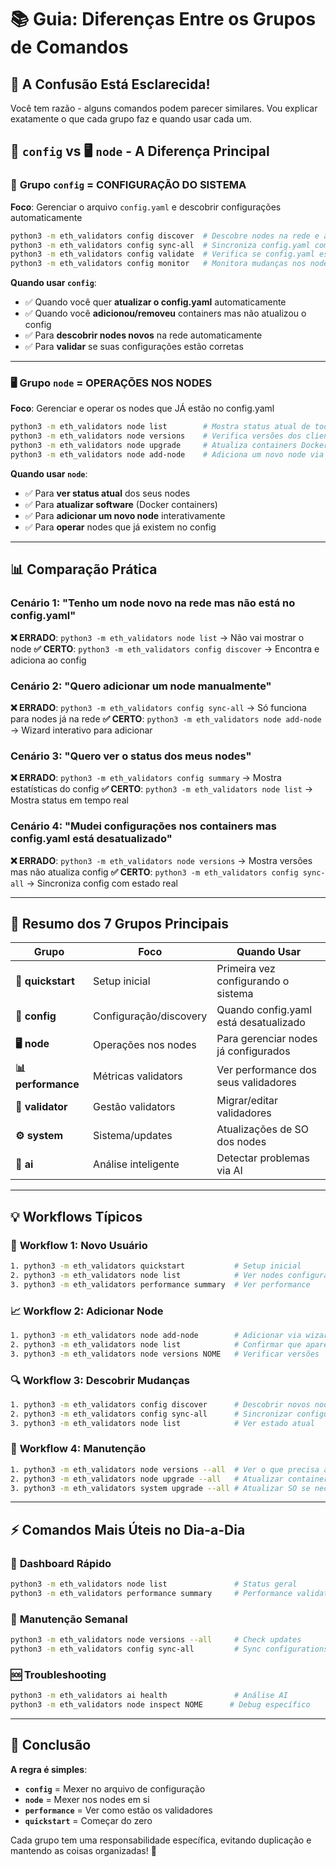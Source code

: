 # 📚 Guia: Diferenças Entre os Grupos de Comandos

## 🤔 A Confusão Está Esclarecida!

Você tem razão - alguns comandos podem parecer similares. Vou explicar exatamente o que cada grupo faz e quando usar cada um.

## 🔧 `config` vs 🖥️ `node` - A Diferença Principal

### 🔧 **Grupo `config`** = **CONFIGURAÇÃO DO SISTEMA**
**Foco**: Gerenciar o arquivo `config.yaml` e descobrir configurações automaticamente

```bash
python3 -m eth_validators config discover  # Descobre nodes na rede e atualiza config.yaml
python3 -m eth_validators config sync-all  # Sincroniza config.yaml com estado real dos nodes
python3 -m eth_validators config validate  # Verifica se config.yaml está correto
python3 -m eth_validators config monitor   # Monitora mudanças nos nodes automaticamente
```

**Quando usar `config`**:
- ✅ Quando você quer **atualizar o config.yaml** automaticamente
- ✅ Quando você **adicionou/removeu** containers mas não atualizou o config
- ✅ Para **descobrir nodes novos** na rede automaticamente
- ✅ Para **validar** se suas configurações estão corretas

---

### 🖥️ **Grupo `node`** = **OPERAÇÕES NOS NODES**
**Foco**: Gerenciar e operar os nodes que JÁ estão no config.yaml

```bash
python3 -m eth_validators node list        # Mostra status atual de todos os nodes
python3 -m eth_validators node versions    # Verifica versões dos clients nos nodes
python3 -m eth_validators node upgrade     # Atualiza containers Docker nos nodes
python3 -m eth_validators node add-node    # Adiciona um novo node via wizard interativo
```

**Quando usar `node`**:
- ✅ Para **ver status atual** dos seus nodes
- ✅ Para **atualizar software** (Docker containers)
- ✅ Para **adicionar um novo node** interativamente
- ✅ Para **operar** nodes que já existem no config

---

## 📊 Comparação Prática

### Cenário 1: "Tenho um node novo na rede mas não está no config.yaml"

**❌ ERRADO**: `python3 -m eth_validators node list` → Não vai mostrar o node
**✅ CERTO**: `python3 -m eth_validators config discover` → Encontra e adiciona ao config

### Cenário 2: "Quero adicionar um node manualmente"

**❌ ERRADO**: `python3 -m eth_validators config sync-all` → Só funciona para nodes já na rede
**✅ CERTO**: `python3 -m eth_validators node add-node` → Wizard interativo para adicionar

### Cenário 3: "Quero ver o status dos meus nodes"

**❌ ERRADO**: `python3 -m eth_validators config summary` → Mostra estatísticas do config
**✅ CERTO**: `python3 -m eth_validators node list` → Mostra status em tempo real

### Cenário 4: "Mudei configurações nos containers mas config.yaml está desatualizado"

**❌ ERRADO**: `python3 -m eth_validators node versions` → Mostra versões mas não atualiza config
**✅ CERTO**: `python3 -m eth_validators config sync-all` → Sincroniza config com estado real

---

## 🎯 Resumo dos 7 Grupos Principais

| Grupo | Foco | Quando Usar |
|-------|------|-------------|
| **🚀 quickstart** | Setup inicial | Primeira vez configurando o sistema |
| **🔧 config** | Configuração/discovery | Quando config.yaml está desatualizado |
| **🖥️ node** | Operações nos nodes | Para gerenciar nodes já configurados |
| **📊 performance** | Métricas validators | Ver performance dos seus validadores |
| **👥 validator** | Gestão validators | Migrar/editar validadores |
| **⚙️ system** | Sistema/updates | Atualizações de SO dos nodes |
| **🧠 ai** | Análise inteligente | Detectar problemas via AI |

---

## 💡 Workflows Típicos

### 🔄 **Workflow 1: Novo Usuário**
```bash
1. python3 -m eth_validators quickstart           # Setup inicial
2. python3 -m eth_validators node list            # Ver nodes configurados
3. python3 -m eth_validators performance summary  # Ver performance
```

### 📈 **Workflow 2: Adicionar Node**
```bash
1. python3 -m eth_validators node add-node        # Adicionar via wizard
2. python3 -m eth_validators node list            # Confirmar que apareceu
3. python3 -m eth_validators node versions NOME   # Verificar versões
```

### 🔍 **Workflow 3: Descobrir Mudanças**
```bash
1. python3 -m eth_validators config discover      # Descobrir novos nodes
2. python3 -m eth_validators config sync-all      # Sincronizar configurações
3. python3 -m eth_validators node list            # Ver estado atual
```

### 🚀 **Workflow 4: Manutenção**
```bash
1. python3 -m eth_validators node versions --all  # Ver o que precisa atualizar
2. python3 -m eth_validators node upgrade --all   # Atualizar containers
3. python3 -m eth_validators system upgrade --all # Atualizar SO se necessário
```

---

## ⚡ Comandos Mais Úteis no Dia-a-Dia

### 📱 **Dashboard Rápido**
```bash
python3 -m eth_validators node list               # Status geral
python3 -m eth_validators performance summary     # Performance validators
```

### 🔧 **Manutenção Semanal**
```bash
python3 -m eth_validators node versions --all     # Check updates
python3 -m eth_validators config sync-all         # Sync configurations
```

### 🆘 **Troubleshooting**
```bash
python3 -m eth_validators ai health               # Análise AI
python3 -m eth_validators node inspect NOME      # Debug específico
```

---

## 🎉 Conclusão

**A regra é simples**:
- **`config`** = Mexer no arquivo de configuração
- **`node`** = Mexer nos nodes em si
- **`performance`** = Ver como estão os validadores
- **`quickstart`** = Começar do zero

Cada grupo tem uma responsabilidade específica, evitando duplicação e mantendo as coisas organizadas! 🚀
